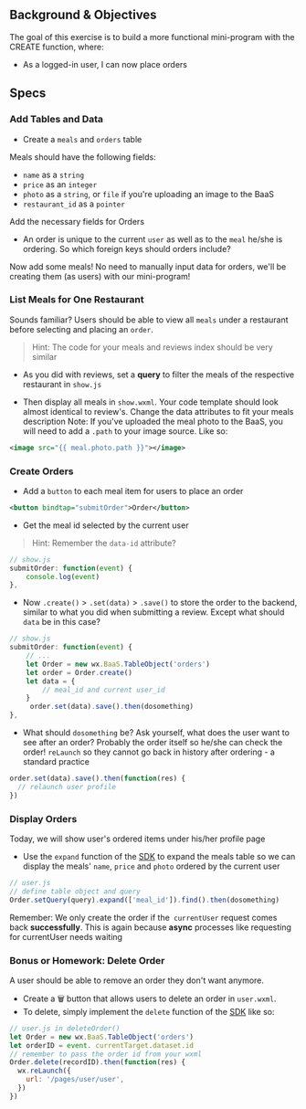 ## Background & Objectives

The goal of this exercise is to build a more functional mini-program with the CREATE function, where:
- As a logged-in user, I can now place orders

## Specs

### Add Tables and Data
- Create a `meals` and `orders` table

Meals should have the following fields:
- `name` as a `string`
- `price` as an `integer`
- `photo` as a `string`, or `file` if you're uploading an image to the BaaS 
- `restaurant_id` as a `pointer`

Add the necessary fields for Orders
- An order is unique to the current `user` as well as to the `meal` he/she is ordering. So which foreign keys should orders include?

Now add some meals! No need to manually input data for orders, we'll be creating them (as users) with our mini-program!
 
### List Meals for One Restaurant
Sounds familiar? Users should be able to view all `meals` under a restaurant before selecting and placing an `order`. 
> Hint: The code for your meals and reviews index should be very similar 

- As you did with reviews, set a **query** to filter the meals of the respective restaurant in `show.js`

- Then display all meals in `show.wxml`. Your code template should look almost identical to review's. Change the data attributes to fit your meals description
Note: If you've uploaded the meal photo to the BaaS, you will need to add a `.path` to your image source. Like so:

```xml
<image src="{{ meal.photo.path }}"></image>
```

### Create Orders

- Add a `button` to each meal item for users to place an order

```xml
<button bindtap="submitOrder">Order</button>
```

- Get the meal id selected by the current user
> Hint: Remember the `data-id` attribute?

```js
// show.js
submitOrder: function(event) {
    console.log(event)
},
```

- Now `.create()` > `.set(data)` > `.save()` to store the order to the backend, similar to what you did when submitting a review. Except what should `data`  be in this case?

```js
// show.js
submitOrder: function(event) {
    // ...
    let Order = new wx.BaaS.TableObject('orders')
    let order = Order.create()
    let data = {
        // meal_id and current user_id
    }
     order.set(data).save().then(dosomething)
},
```

- What should `dosomething` be? Ask yourself, what does the user want to see after an order? Probably the order itself so he/she can check the order! `reLaunch`  so they cannot go back in history after ordering - a standard practice

```js
order.set(data).save().then(function(res) {
  // relaunch user profile
})
```

### Display Orders 
Today, we will show user's ordered items under his/her profile page
- Use the `expand` function of the [SDK](https://doc.minapp.com/js-sdk/schema/query.html#pointer-%E6%9F%A5%E8%AF%A2) to expand the meals table so we can display the meals' `name`, `price` and `photo` ordered by the current user

```js
// user.js
// define table object and query
Order.setQuery(query).expand(['meal_id']).find().then(dosomething)
```

Remember: We only create the order if the` currentUser` request comes back **successfully**. This is again because **async** processes like requesting for currentUser needs waiting

### Bonus or Homework: Delete Order
A user should be able to remove an order they don't want anymore. 
- Create a 🗑 button that allows users to delete an order in `user.wxml`.
- To delete, simply implement the `delete` function of the [SDK](https://doc.minapp.com/js-sdk/schema/delete-record.html) like so:

```js
// user.js in deleteOrder()
let Order = new wx.BaaS.TableObject('orders')
let orderID = event. currentTarget.dataset.id
// remember to pass the order id from your wxml
Order.delete(recordID).then(function(res) {
  wx.reLaunch({
    url: '/pages/user/user',
  })
})
```
